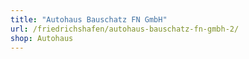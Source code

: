```yaml
---
title: "Autohaus Bauschatz FN GmbH"
url: /friedrichshafen/autohaus-bauschatz-fn-gmbh-2/
shop: Autohaus
---
```

